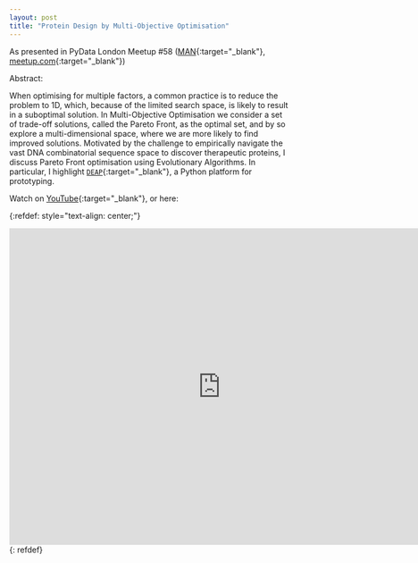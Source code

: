 ```yaml
---
layout: post
title: "Protein Design by Multi-Objective Optimisation"
---
```


As presented in PyData London Meetup #58 ([MAN](https://www.man.com/pydata-london-58th-meetup){:target="_blank"}, [meetup.com](https://www.meetup.com/PyData-London-Meetup/events/264080884/){:target="_blank"})

Abstract:  

When optimising for multiple factors, a common practice is to reduce the problem to 1D, 
which, because of the limited search space, is likely to result in a suboptimal solution. 
In Multi-Objective Optimisation we consider a set of trade-off solutions, called the Pareto Front, 
as the optimal set, and by so explore a multi-dimensional space, where we are more likely 
to find improved solutions. 
Motivated by the challenge to empirically navigate the vast DNA combinatorial 
sequence space to discover therapeutic proteins, 
I discuss Pareto Front optimisation using Evolutionary Algorithms. 
In particular, I highlight [`DEAP`](https://github.com/DEAP/deap){:target="_blank"}, a Python platform for prototyping.

Watch on [YouTube][pydata2019-talk]{:target="_blank"}, 
or here:

{:refdef: style="text-align: center;"}
<iframe width="756" height="567" src="https://www.youtube.com/embed/_9x4cmQWZ6g" frameborder="0" allowfullscreen> </iframe>
{: refdef} 



[pydata2019-talk]: https://tinyurl.com/vddwz5u  

